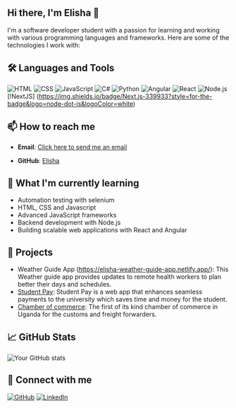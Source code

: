 ## Hi there, I'm Elisha 👋

<!--
**elishamugenyi/elishamugenyi** is a ✨ _special_ ✨ repository because its `README.md` (this file) appears on your GitHub profile.
-->

I'm a software developer student with a passion for learning and working with various programming languages and frameworks. Here are some of the technologies I work with:

## 🛠️ Languages and Tools
![HTML](https://img.shields.io/badge/HTML-E34F26?style=for-the-badge&logo=html5&logoColor=white)
![CSS](https://img.shields.io/badge/CSS-1572B6?style=for-the-badge&logo=css3&logoColor=white)
![JavaScript](https://img.shields.io/badge/JavaScript-F7DF1E?style=for-the-badge&logo=javascript&logoColor=black)
![C#](https://img.shields.io/badge/C%23-239120?style=for-the-badge&logo=c-sharp&logoColor=white)
![Python](https://img.shields.io/badge/Python-3776AB?style=for-the-badge&logo=python&logoColor=white)
![Angular](https://img.shields.io/badge/Angular-DD0031?style=for-the-badge&logo=angular&logoColor=white)
![React](https://img.shields.io/badge/React-61DAFB?style=for-the-badge&logo=react&logoColor=black)
![Node.js](https://img.shields.io/badge/Node.js-339933?style=for-the-badge&logo=node-dot-js&logoColor=white)
[!NextJS] (https://img.shields.io/badge/Next.js-339933?style=for-the-badge&logo=node-dot-js&logoColor=white)

## 📫 How to reach me
- **Email**: [Click here to send me an email](mailto:interns-eli1@proton.me)
<!-- - **LinkedIn**: [Your LinkedIn](https://www.linkedin.com/in/your-profile) -->
- **GitHub**: [Elisha](https://github.com/elishamugenyi)

## 🌱 What I'm currently learning
- Automation testing with selenium
- HTML, CSS and Javascript
- Advanced JavaScript frameworks
- Backend development with Node.js
- Building scalable web applications with React and Angular

## 🚀 Projects
- Weather Guide App (https://elisha-weather-guide-app.netlify.app/): This Weather guide app provides updates to remote health workers to plan better their days and schedules.
- [Student Pay](https://elishamugenyi.github.io/wdd131/project/): Student Pay is a web app that enhances seamless payments to the university which saves time and money for the student.
- [Chamber of commerce](https://elishamugenyi.github.io/wdd231/chamber/): The first of its kind chamber of commerce in Uganda for the customs and freight forwarders.

## 📈 GitHub Stats
![Your GitHub stats](https://github-readme-stats.vercel.app/api?username=elishamugenyi&show_icons=true&theme=radical)

## 🔗 Connect with me
[![GitHub](https://img.shields.io/badge/GitHub-181717?style=for-the-badge&logo=github&logoColor=white)](https://github.com/elishamugenyi)
[![LinkedIn](https://img.shields.io/badge/LinkedIn-0077B5?style=for-the-badge&logo=linkedin&logoColor=white)](https://www.linkedin.com/in/elisha-mugenyi-78ab81160/)

